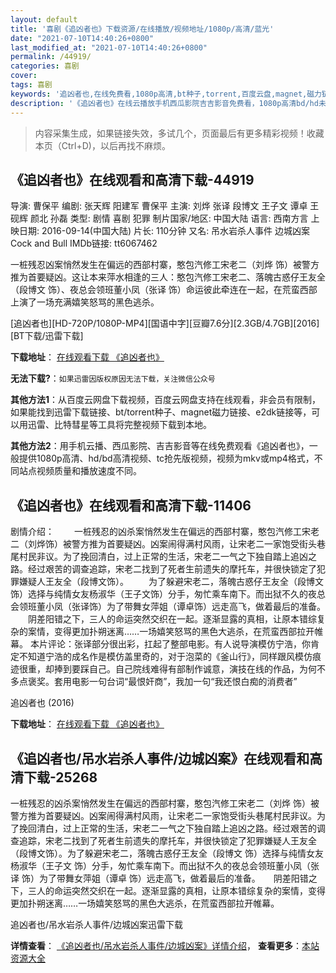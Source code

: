 ```yaml
---
layout: default
title: '喜剧《追凶者也》下载资源/在线播放/视频地址/1080p/高清/蓝光'
date: "2021-07-10T14:40:26+0800"
last_modified_at: "2021-07-10T14:40:26+0800"
permalink: /44919/
categories: 喜剧
cover:
tags: 喜剧
keywords: '追凶者也,在线免费看,1080p高清,bt种子,torrent,百度云盘,magnet,磁力链,迅雷下载资源'
description: '《追凶者也》在线云播放手机西瓜影院吉吉影音免费看，1080p高清bd/hd未删减完整版和tc抢先枪版，mkv/mp4格式，附带bt/torrent种子、magnet/磁力链、百度云盘、网盘资源迅雷下载链接'
---
```


>内容采集生成，如果链接失效，多试几个，页面最后有更多精彩视频！收藏本页（Ctrl+D)，以后再找不麻烦。


## 《追凶者也》在线观看和高清下载-44919

导演: 曹保平 编剧: 张天辉 阳建军 曹保平 主演: 刘烨 张译 段博文 王子文 谭卓 王砚辉 颜北 孙磊 类型: 剧情 喜剧 犯罪 制片国家/地区: 中国大陆 语言: 西南方言 上映日期: 2016-09-14(中国大陆) 片长: 110分钟 又名: 吊水岩杀人事件 边城凶案 Cock and Bull IMDb链接: tt6067462

一桩残忍凶案悄然发生在偏远的西部村寨，憨包汽修工宋老二（刘烨 饰）被警方推为首要疑凶。这让本来萍水相逢的三人：憨包汽修工宋老二、落魄古惑仔王友全（段博文 饰）、夜总会领班董小凤（张译 饰）命运彼此牵连在一起，在荒蛮西部上演了一场充满嬉笑怒骂的黑色逃杀。


[追凶者也][HD-720P/1080P-MP4][国语中字][豆瓣7.6分][2.3GB/4.7GB][2016][BT下载/迅雷下载]

**下载地址**： [在线观看下载 《追凶者也》](https://www.btdx8.com/torrent/cock_and_bull_2016.html) 


**无法下载?**：`如果迅雷因版权原因无法下载，关注微信公众号 `

**其他方法1**：从百度云网盘下载视频，百度云网盘支持在线观看，非会员有限制，如果能找到迅雷下载链接、bt/torrent种子、magnet磁力链接、e2dk链接等，可以用迅雷、比特彗星等工具将完整视频下载到本地。

**其他方法2**：用手机云播、西瓜影院、吉吉影音等在线免费观看《追凶者也》，一般提供1080p高清、hd/bd高清视频、tc抢先版视频，视频为mkv或mp4格式，不同站点视频质量和播放速度不同。


## 《追凶者也》在线观看和高清下载-11406

剧情介绍： 　　一桩残忍的凶杀案悄然发生在偏远的西部村寨，憨包汽修工宋老二（刘烨饰）被警方推为首要疑凶。凶案闹得满村风雨，让宋老二一家饱受街头巷尾村民非议。为了挽回清白，过上正常的生活，宋老二一气之下独自踏上追凶之路。经过艰苦的调查追踪，宋老二找到了死者生前遗失的摩托车，并很快锁定了犯罪嫌疑人王友全（段博文饰）。 　　为了躲避宋老二，落魄古惑仔王友全（段博文饰）选择与纯情女友杨淑华（王子文饰）分手，匆忙乘车南下。而出狱不久的夜总会领班董小凤（张译饰）为了带舞女萍姐（谭卓饰）远走高飞，做着最后的准备。  　　阴差阳错之下，三人的命运突然交织在一起。逐渐显露的真相，让原本错综复杂的案情，变得更加扑朔迷离……一场嬉笑怒骂的黑色大逃杀，在荒蛮西部拉开帷幕。 本片评论：张译部分很出彩，扛起了整部电影。有人说导演模仿宁浩，你肯定不知道宁浩的成名作是模仿盖里奇的，对于泡菜的《釜山行》，同样跟风模仿痕迹很重，却捧到要踩自己。自己院线难得有部制作诚意，演技在线的作品，为何不多点褒奖。套用电影一句台词“最恨奸商”，我加一句“我还恨白痴的消费者”


追凶者也 (2016)

**下载地址**： [在线观看下载 《追凶者也》](https://www.btbtdy.me/btdy/dy7170.html) 


## 《追凶者也/吊水岩杀人事件/边城凶案》在线观看和高清下载-25268

一桩残忍的凶杀案悄然发生在偏远的西部村寨，憨包汽修工宋老二（刘烨 饰）被警方推为首要疑凶。凶案闹得满村风雨，让宋老二一家饱受街头巷尾村民非议。为了挽回清白，过上正常的生活，宋老二一气之下独自踏上追凶之路。经过艰苦的调查追踪，宋老二找到了死者生前遗失的摩托车，并很快锁定了犯罪嫌疑人王友全（段博文饰）。为了躲避宋老二，落魄古惑仔王友全（段博文 饰）选择与纯情女友杨淑华（王子文 饰）分手，匆忙乘车南下。而出狱不久的夜总会领班董小凤（张译 饰）为了带舞女萍姐（谭卓 饰）远走高飞，做着最后的准备。　　阴差阳错之下，三人的命运突然交织在一起。逐渐显露的真相，让原本错综复杂的案情，变得更加扑朔迷离……一场嬉笑怒骂的黑色大逃杀，在荒蛮西部拉开帷幕。


追凶者也/吊水岩杀人事件/边城凶案迅雷下载

**详情查看**： [《追凶者也/吊水岩杀人事件/边城凶案》详情介绍](/movie/25268/)， **查看更多**：[本站资源大全](/movie/t/all/)

